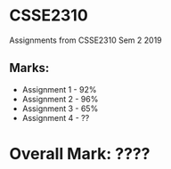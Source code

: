 # CSSE2310
Assignments from CSSE2310 Sem 2 2019

## Marks:
* Assignment 1 - 92%
* Assignment 2 - 96% 
* Assignment 3 - 65%
* Assignment 4 - ??

# Overall Mark: ????
